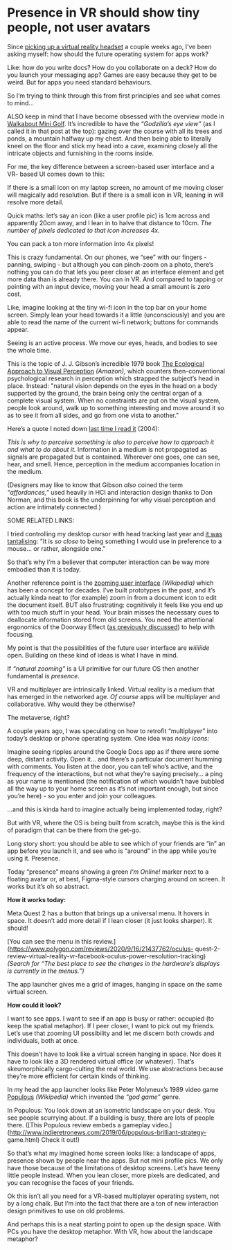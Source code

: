 # Presence in VR should show tiny people, not user avatars

Since [picking up a virtual reality headset](/home/2022/04/20/vr) a couple
weeks ago, I’ve been asking myself: how should the future operating system for
apps work?

Like: how do you write docs? How do you collaborate on a deck? How do you
launch your messaging app? Games are easy because they get to be weird. But
for apps you need standard behaviours.

So I’m trying to think through this from first principles and see what comes
to mind…

ALSO keep in mind that I have become obsessed with the overview mode in
[Walkabout Mini Golf](https://www.mightycoconut.com/minigolf). It’s incredible
to have the _“Godzilla’s eye view”_ (as I called it in that post at the top):
gazing over the course with all its trees and ponds, a mountain halfway up my
chest. And then being able to literally kneel on the floor and stick my head
into a cave, examining closely all the intricate objects and furnishing in the
rooms inside.

For me, the key difference between a screen-based user interface and a VR-
based UI comes down to this:

If there is a small icon on my laptop screen, no amount of me moving closer
will magically add resolution. But if there is a small icon in VR, leaning in
will resolve more detail.

Quick maths: let’s say an icon (like a user profile pic) is 1cm across and
apparently 20cm away, and I lean in to halve that distance to 10cm. _The
number of pixels dedicated to that icon increases 4x._

You can pack a ton more information into 4x pixels!

This is crazy fundamental. On our phones, we “see” with our fingers - panning,
swiping - but although you can pinch-zoom on a photo, there’s nothing you can
do that lets you peer closer at an interface element and get more data than is
already there. You can in VR. And compared to tapping or pointing with an
input device, moving your head a small amount is zero cost.

Like, imagine looking at the tiny wi-fi icon in the top bar on your home
screen. Simply lean your head towards it a little (unconsciously) and you are
able to read the name of the current wi-fi network; buttons for commands
appear.

Seeing is an active process. We move our eyes, heads, and bodies to see the
whole time.

This is the topic of J. J. Gibson’s incredible 1979 book [The Ecological
Approach to Visual
Perception](https://www.amazon.co.uk/exec/obidos/ASIN/0898599598) _(Amazon),_
which counters then-conventional psychological research in perception which
strapped the subject’s head in place. Instead: "natural vision depends on the
eyes in the head on a body supported by the ground, the brain being only the
central organ of a complete visual system. When no constraints are put on the
visual system, people look around, walk up to something interesting and move
around it so as to see it from all sides, and go from one vista to another."

Here’s a quote I noted down [last time I read
it](/home/2004/04/13/how_dogs_perceive) (2004):

_This is why to perceive something is also to perceive how to approach it and
what to do about it._ Information in a medium is not propagated as signals are
propagated but is contained. Wherever one goes, one can see, hear, and smell.
Hence, perception in the medium accompanies location in the medium.

(Designers may like to know that Gibson _also_ coined the term
_“affordances,”_ used heavily in HCI and interaction design thanks to Don
Norman, and this book is the underpinning for why visual perception and action
are intimately connected.)

SOME RELATED LINKS:

I tried controlling my desktop cursor with head tracking last year and [it was
tantalising](/home/2021/03/12/pointer_control): "It is _so close_ to being
something I would use in preference to a mouse… or rather, alongside one."

So that’s why I’m a believer that computer interaction can be way more
embodied than it is today.

Another reference point is the [zooming user
interface](https://en.wikipedia.org/wiki/Zooming_user_interface) _(Wikipedia)_
which has been a concept for decades. I’ve built prototypes in the past, and
it’s actually kinda neat to (for example) zoom in from a document icon to edit
the document itself. BUT also frustrating: cognitively it feels like you end
up with too much stuff in your head. Your brain misses the necessary cues to
deallocate information stored from old screens. You need the attentional
ergonomics of the Doorway Effect ([as previously
discussed](/home/2021/04/23/star_wars)) to help with focusing.

My point is that the possibilities of the future user interface are
_wiiiiiide_ open. Building on these kind of ideas is what I have in mind.

If _“natural zooming”_ is a UI primitive for our future OS then another
fundamental is _presence._

VR and multiplayer are intrinsically linked. Virtual reality is a medium that
has emerged in the networked age. _Of course_ apps will be multiplayer and
collaborative. Why would they be otherwise?

The metaverse, right?

A couple years ago, I was speculating on how to retrofit “multiplayer” into
today’s desktop or phone operating system. One idea was _noisy icons:_

Imagine seeing ripples around the Google Docs app as if there were some deep,
distant activity. Open it… and there’s a particular document humming with
comments. You listen at the door, you can tell who’s active, and the frequency
of the interactions, but not what they’re saying precisely… a ping as your
name is mentioned (the notification of which wouldn’t have bubbled all the way
up to your home screen as it’s not important enough, but since you’re here) -
so you enter and join your colleagues.

…and this is kinda hard to imagine actually being implemented today, right?

But with VR, where the OS is being built from scratch, maybe this is the kind
of paradigm that can be there from the get-go.

Long story short: you should be able to see which of your friends are “in” an
app before you launch it, and see who is “around” in the app while you’re
using it. Presence.

Today “presence” means showing a green _I’m Online!_ marker next to a floating
avatar or, at best, Figma-style cursors charging around on screen. It works
but it’s oh so abstract.

**How it works today:**

Meta Quest 2 has a button that brings up a universal menu. It hovers in space.
It doesn’t add more detail if I lean closer (it just looks sharper). It
should!

[You can see the menu in this
review.](https://www.polygon.com/reviews/2020/9/16/21437762/oculus-
quest-2-review-virtual-reality-vr-facebook-oculus-power-resolution-tracking)
_(Search for “The best place to see the changes in the hardware’s displays is
currently in the menus.”)_

The app launcher gives me a grid of images, hanging in space on the same
virtual screen.

**How could it look?**

I want to see apps. I want to see if an app is busy or rather: occupied (to
keep the spatial metaphor). If I peer closer, I want to pick out my friends.
Let’s use that zooming UI possibility and let me discern both crowds and
individuals, both at once.

This doesn’t have to look like a virtual screen hanging in space. Nor does it
have to look like a 3D rendered virtual office (or whatever). That’s
skeumorphically cargo-culting the real world. We use abstractions because
they’re more efficient for certain kinds of thinking.

In my head the app launcher looks like Peter Molyneux’s 1989 video game
[Populous](<https://en.wikipedia.org/wiki/Populous_(video_game)>)
_(Wikipedia)_ which invented the _“god game”_ genre.

In Populous: You look down at an isometric landscape on your desk. You see
people scurrying about. If a building is busy, there are lots of people there.
([This Populous review embeds a gameplay
video.](http://www.indieretronews.com/2019/06/populous-brilliant-strategy-
game.html) Check it out!)

So that’s what my imagined home screen looks like: a landscape of apps,
presence shown by people near the apps. But not mini profile pics. We only
have those because of the limitations of desktop screens. Let’s have teeny
little people instead. When you lean closer, more pixels are dedicated, and
you can recognise the faces of your friends.

Ok this isn’t all you need for a VR-based multiplayer operating system, not by
a long chalk. But I’m into the fact that there are a ton of new interaction
design primitives to use on old problems.

And perhaps this is a neat starting point to open up the design space. With
PCs you have the desktop metaphor. With VR, how about the landscape metaphor?
